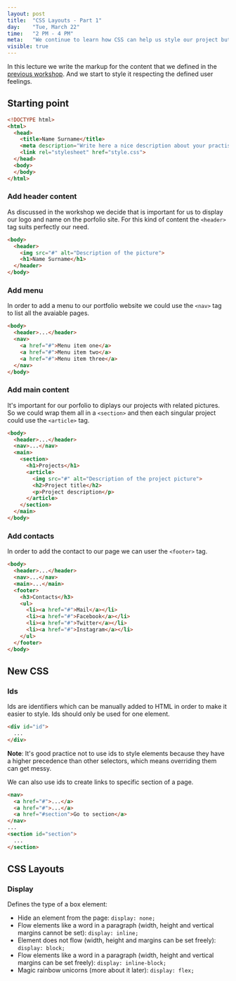 ```yaml
---
layout: post
title:  "CSS Layouts - Part 1"
day:    "Tue, March 22"
time:   "2 PM - 4 PM"
meta:   "We continue to learn how CSS can help us style our project but we also introduce how to layout things in our canvas with the help of some handy CSS properties like <code>display</code>"
visible: true
---
```


In this lecture we write the markup for the content that we defined in the [previous workshop](http://teaching.aminalhazwani.com/design-strategy/#workshop-2---part-two). And we start to style it respecting the defined user feelings.

## Starting point

```html
<!DOCTYPE html>
<html>
  <head>
    <title>Name Surname</title>
    <meta description="Write here a nice description about your practise and persona. Between 150 and 160 characters">
    <link rel="stylesheet" href="style.css">
  </head>
  <body>
  </body>
</html>
```

### Add header content

As discussed in the workshop we decide that is important for us to display our logo and name on the porfolio site. For this kind of content the `<header>` tag suits perfectly our need.

```html
<body>
  <header>
    <img src="#" alt="Description of the picture">
    <h1>Name Surname</h1>
  </header>
</body>
```

### Add menu

In order to add a menu to our portfolio website we could use the `<nav>` tag to list all the avaiable pages.

```html
<body>
  <header>...</header>
  <nav>
    <a href="#">Menu item one</a>
    <a href="#">Menu item two</a>
    <a href="#">Menu item three</a>
  </nav>
</body>
```

### Add main content

It's important for our porfolio to diplays our projects with related pictures. So we could wrap them all in a `<section>` and then each singular project could use the `<article>` tag.

```html
<body>
  <header>...</header>
  <nav>...</nav>
  <main>
    <section>
      <h1>Projects</h1>
      <article>
        <img src="#" alt="Description of the project picture">
        <h2>Project title</h2>
        <p>Project description</p>
      </article>
    </section>
  </main>
</body>
```

### Add contacts

In order to add the contact to our page we can user the `<footer>` tag.

```html
<body>
  <header>...</header>
  <nav>...</nav>
  <main>...</main>
  <footer>
    <h3>Contacts</h3>
    <ul>
      <li><a href="#">Mail</a></li>
      <li><a href="#">Facebook</a></li>
      <li><a href="#">Twitter</a></li>
      <li><a href="#">Instagram</a></li>
    </ul>
  </footer>
</body>
```

## New CSS

### Ids

Ids are identifiers which can be manually added to HTML in order to make it easier to style. Ids should only be used for one element.

```html
<div id="id">
  ...
</div>
```

**Note**: It's good practice not to use ids to style elements because they have a higher precedence than other selectors, which means overriding them can get messy.

We can also use ids to create links to specific section of a page.

```html
<nav>
  <a href="#">...</a>
  <a href="#">...</a>
  <a href="#section">Go to section</a>
</nav>
...
<section id="section">
  ...
</section>
```

## CSS Layouts

### Display

Defines the type of a box element:

- Hide an element from the page: `display: none;`
- Flow elements like a word in a paragraph (width, height and vertical margins cannot be set): `display: inline;`
- Element does not flow (width, height and margins can be set freely): `display: block;`
- Flow elements like a word in a paragraph (width, height and vertical margins can be set freely): `display: inline-block;`
- Magic rainbow unicorns (more about it later): `display: flex;`